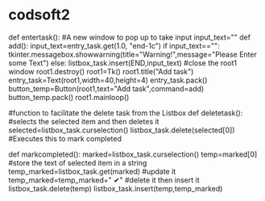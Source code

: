 # codsoft2
def entertask():
    #A new window to pop up to take input
    input_text=""
    def add():
        input_text=entry_task.get(1.0, "end-1c")
        if input_text=="":
            tkinter.messagebox.showwarning(title="Warning!",message="Please Enter some Text")
        else:
            listbox_task.insert(END,input_text)
            #close the root1 window
            root1.destroy()
    root1=Tk()
    root1.title("Add task")
    entry_task=Text(root1,width=40,height=4)
    entry_task.pack()
    button_temp=Button(root1,text="Add task",command=add)
    button_temp.pack()
    root1.mainloop()
    

#function to facilitate the delete task from the Listbox
def deletetask():
    #selects the selected item and then deletes it 
    selected=listbox_task.curselection()
    listbox_task.delete(selected[0])
#Executes this to mark completed 

def markcompleted():
    marked=listbox_task.curselection()
    temp=marked[0]
    #store the text of selected item in a string
    temp_marked=listbox_task.get(marked)
    #update it 
    temp_marked=temp_marked+" ✔"
    #delete it then insert it 
    listbox_task.delete(temp)
    listbox_task.insert(temp,temp_marked)
